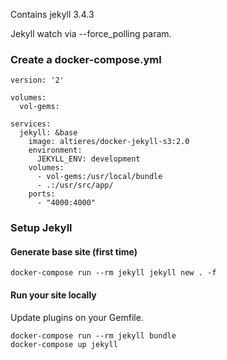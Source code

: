 Contains jekyll 3.4.3

Jekyll watch via --force_polling param.

### Create a docker-compose.yml

```
version: '2'

volumes:
  vol-gems:

services:
  jekyll: &base
    image: altieres/docker-jekyll-s3:2.0
    environment:
      JEKYLL_ENV: development
    volumes:
      - vol-gems:/usr/local/bundle
      - .:/usr/src/app/
    ports:
      - "4000:4000"
```

### Setup Jekyll

#### Generate base site (first time)

```
docker-compose run --rm jekyll jekyll new . -f
```

#### Run your site locally

Update plugins on your Gemfile.

```
docker-compose run --rm jekyll bundle
docker-compose up jekyll
```
